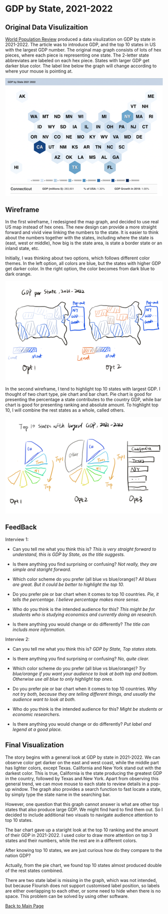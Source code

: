 # GDP by State, 2021-2022

## Original Data Visulizaition
[World Population Review](https://worldpopulationreview.com/state-rankings/gdp-by-state) produced a data visulization on GDP by state in 2021-2022. The article was to introduce GDP, and the top 10 states in US with the largest GDP number. The original map graph consists of lots of hex pieces, where each piece is representing one state. The 2-letter state abbreviates are labeled on each hex piece. States with larger GDP get darker blue color. The label line below the graph will change according to where your mouse is pointing at. 

![Image](original_viz.png)

## Wireframe
In the first wireframe, I redesigned the map graph, and decided to use real US map instead of hex ones. The new design can provide a more straight forward and vivid view linking the numbers to the state. It is easier to think about the numbers together with the states, including where the state is (east, west or middle), how big is the state area, is state a border state or an inland state, etc.

Initially, I was thinking about two options, which follows different color themes. In the left option, all colors are blue, but the states with higher GDP get darker color. In the right option, the color becomes from dark blue to dark orange.

![Image](wireframe1.jpeg)

In the second wireframe, I tend to highlight top 10 states with largest GDP. I thought of two chart type, pie chart and bar chart. Pie chart is good for presenting the percentage a state contributes to the country GDP, while bar chart is good for presenting ranking and absolute amount. To highlight top 10, I will combine the rest states as a whole, called others. 

![Image](wireframe2.jpeg)

## FeedBack

Interview 1:
- Can you tell me what you think this is?
*This is very straight forward to understand, this is GDP by State, as the title suggests.*

- Is there anything you find surprising or confusing?
*Not really, they are simple and staright forward.*

- Which color scheme do you prefer (all blue vs blue/orange)?
*All blues are great. But it could be better to highlight the top 10.*

- Do you prefer pie or bar chart when it comes to top 10 countries.
*Pie, it tells the percentage. I believe percentage makes more sense.*

- Who do you think is the intended audience for this?
*This might be for students who is studying economics and currently doing an research.*

- Is there anything you would change or do differently?
*The title can includs more information.*

Interview 2:
- Can you tell me what you think this is?
*GDP by State, Top states stats.*

- Is there anything you find surprising or confusing?
*No, quite clear.*

- Which color scheme do you prefer (all blue vs blue/orange)?
*Try blue/orange if you want your audience to look at both top and bottom. Otherwise use all blue to only highlight top ones.*

- Do you prefer pie or bar chart when it comes to top 10 countries.
*Why not try both, because they are telling different things, and usually the audience want to look at both.*

- Who do you think is the intended audience for this?
*Might be students or economic researchers.*

- Is there anything you would change or do differently?
*Put label and legend at a good place.*


## Final Visualization
<div class="flourish-embed flourish-map" data-src="visualisation/8626041"><script src="https://public.flourish.studio/resources/embed.js"></script></div>

The story begins with a general look at GDP by state in 2021-2022. We can observe color get darker on the east and west coast, while the middle part has lighter colors, except Texas. California and New York stand out with the darkest color. This is true, California is the state producing the greatest GDP in the country, followed by Texas and New York. Apart from observing this general trend, we can move mouse to each state to review details in a pop-up window. The graph also provides a search function to fast locate a state, by simply type the state name in the searching bar.

However, one question that this graph cannot answer is what are other top states that also produce large GDP. We might find hard to find them out. So I decided to include additional two visuals to navigate audience attention to top 10 states. 

<div class="flourish-embed flourish-chart" data-src="visualisation/8637293"><script src="https://public.flourish.studio/resources/embed.js"></script></div>

The bar chart gave up a staright look at the top 10 ranking and the amount of their GDP in 2021-2022. I used color to draw more attention on top 3 states and their numbers, while the rest are in a different colors. 

After knowing top 10 states, we are just curious how do they compare to the nation GDP?

<div class="flourish-embed flourish-chart" data-src="visualisation/8626187"><script src="https://public.flourish.studio/resources/embed.js"></script></div>

Actually, from the pie chart, we found top 10 states almost produced double of the rest states combined. 

There are two state label is missing in the graph, which was not intended, but because Flourish does not support customised label position, so labels are either overlapping to each other, or some need to hide when there is no space. This problem can be solved by using other software. 


[Back to Main Page](/README.md)
